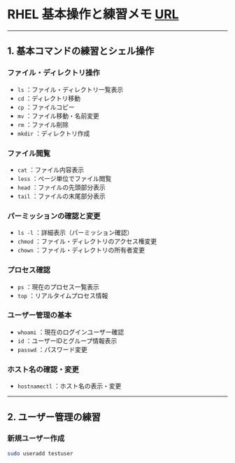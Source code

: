 # RHEL 基本操作と練習メモ [URL](https://chatgpt.com/share/68569b77-f468-8009-8637-68b65f1a6006)

---

## 1. 基本コマンドの練習とシェル操作

### ファイル・ディレクトリ操作
- `ls` ：ファイル・ディレクトリ一覧表示  
- `cd` ：ディレクトリ移動  
- `cp` ：ファイルコピー  
- `mv` ：ファイル移動・名前変更  
- `rm` ：ファイル削除  
- `mkdir` ：ディレクトリ作成  

### ファイル閲覧
- `cat` ：ファイル内容表示  
- `less` ：ページ単位でファイル閲覧  
- `head` ：ファイルの先頭部分表示  
- `tail` ：ファイルの末尾部分表示  

### パーミッションの確認と変更
- `ls -l` ：詳細表示（パーミッション確認）  
- `chmod` ：ファイル・ディレクトリのアクセス権変更  
- `chown` ：ファイル・ディレクトリの所有者変更  

### プロセス確認
- `ps` ：現在のプロセス一覧表示  
- `top` ：リアルタイムプロセス情報  

### ユーザー管理の基本
- `whoami` ：現在のログインユーザー確認  
- `id` ：ユーザーIDとグループ情報表示  
- `passwd` ：パスワード変更  

### ホスト名の確認・変更
- `hostnamectl` ：ホスト名の表示・変更  

---

## 2. ユーザー管理の練習

### 新規ユーザー作成
```bash
sudo useradd testuser
